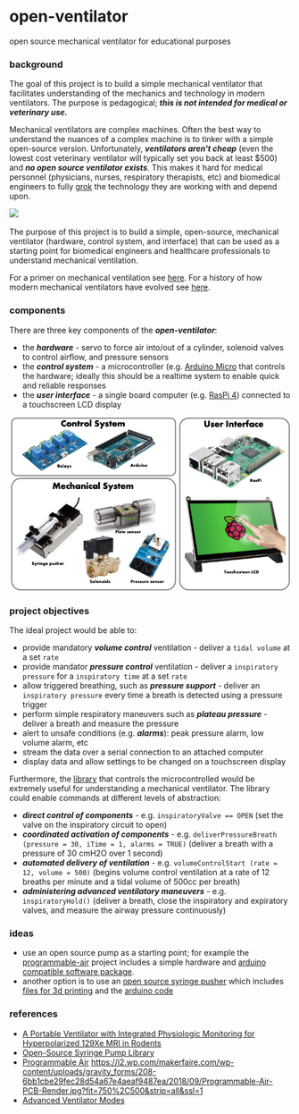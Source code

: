 # open-ventilator
open source mechanical ventilator for educational purposes

### background
The goal of this project is to build a simple mechanical ventilator that facilitates understanding of the mechanics and technology in modern ventilators. The purpose is pedagogical; ***this is not intended for medical or veterinary use.***

Mechanical ventilators are complex machines. Often the best way to understand the nuances of a complex machine is to tinker with a simple open-source version. Unfortunately, ***_ventilators aren't cheap_*** (even the lowest cost veterinary ventilator will typically set you back at least $500) and ***_no open source ventilator exists_***. This makes it hard for medical personnel (physicians, nurses, respiratory therapists, etc) and biomedical engineers to fully [grok](https://en.wikipedia.org/wiki/Grok) the technology they are working with and depend upon.

![](https://ars.els-cdn.com/content/image/3-s2.0-B9780323390064000259-f25-15-9780323390064.jpg)

The purpose of this project is to build a simple, open-source, mechanical ventilator (hardware, control system, and interface) that can be used as a starting point for biomedical engineers and healthcare professionals to understand mechanical ventilation.

For a primer on mechanical ventilation see [here](). For a history of how modern mechanical ventilators have evolved see [here]().


### components
There are three key components of the ***open-ventilator***:
* the ***_hardware_*** - servo to force air into/out of a cylinder, solenoid valves to control airflow, and pressure sensors
* the ***_control system_*** - a microcontroller (e.g. [Arduino Micro](https://store.arduino.cc/usa/arduino-micro) that controls the hardware; ideally this should be a realtime system to enable quick and reliable responses
* the ***_user interface_*** - a single board computer (e.g. [RasPi 4](https://www.raspberrypi.org/blog/raspberry-pi-4-on-sale-now-from-35/)) connected to a touchscreen LCD display

![high level system architecture](https://github.com/nickmmark/open-ventilator/blob/master/figures/open_vent_components.png)

### project objectives
The ideal project would be able to:
* provide mandatory ***volume control*** ventilation - deliver a ```tidal volume``` at a set ```rate```
* provide mandator ***pressure control*** ventilation - deliver a ```inspiratory pressure``` for a ```inspiratory time``` at a set ```rate```
* allow triggered breathing, such as ***pressure support*** - deliver an ```inspiratory pressure``` every time a breath is detected using a pressure trigger
* perform simple respiratory maneuvers such as ***plateau pressure*** - deliver a breath and measure the pressure
* alert to unsafe conditions (e.g. ***alarms***): peak pressure alarm, low volume alarm, etc
* stream the data over a serial connection to an attached computer
* display data and allow settings to be changed on a touchscreen  display

Furthermore, the [library](https://www.arduino.cc/en/hacking/libraries) that controls the microcontrolled would be extremely useful for understanding a mechanical ventilator. The library could enable commands at different levels of abstraction:
* ***direct control of components*** - e.g. ```inspiratoryValve == OPEN``` (set the valve on the inspiratory circuit to open)
* ***coordinated activation of components*** - e.g. ```deliverPressureBreath (pressure = 30, iTime = 1, alarms = TRUE)``` (deliver a breath with a pressure of 30 cmH2O over 1 second)
* ***automated delivery of ventilation*** - e.g. ```volumeControlStart (rate = 12, volume = 500)``` (begins volume control ventilation at a rate of 12 breaths per minute and a tidal volume of 500cc per breath)
* ***administering advanced ventilatory maneuvers*** - e.g. ```inspiratoryHold()``` (deliver a breath, close the inspiratory and expiratory valves, and measure the airway pressure continuously)


### ideas
- use an open source pump as a starting point; for example the [programmable-air](https://www.crowdsupply.com/tinkrmind/programmable-air) project includes a simple hardware and [arduino compatible software package](https://github.com/programmable-air/code).
- another option is to use an [open source syringe pusher](https://www.appropedia.org/Open-source_syringe_pump) which includes [files for 3d printing](https://www.youmagine.com/designs/syringe-pump) and the [arduino code](https://github.com/naroom/OpenSyringePump)


### references
* [A Portable Ventilator with Integrated Physiologic Monitoring for Hyperpolarized 129Xe MRI in Rodents](https://www.ncbi.nlm.nih.gov/pmc/articles/PMC6719309/)
* [Open-Source Syringe Pump Library](https://www.appropedia.org/Open-source_syringe_pump)
* [Programmable Air](https://www.programmableair.com/)
https://i2.wp.com/makerfaire.com/wp-content/uploads/gravity_forms/208-6bb1cbe29fec28d54a67e4aeaf9487ea/2018/09/Programmable-Air-PCB-Render.jpg?fit=750%2C500&strip=all&ssl=1
* [Advanced Ventilator Modes](https://www.sap.org.ar/docs/congresos_2014/Emergencias%20y%20Cuidados%20Criticos/PDFs/venkataraman_modos_ventilatorios_avanzados.pdf)
